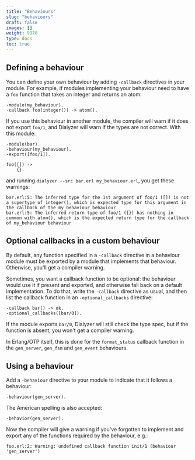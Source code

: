 ```yaml
---
title: "Behaviours"
slug: "behaviours"
draft: false
images: []
weight: 9970
type: docs
toc: true
---
```


## Defining a behaviour
You can define your own behaviour by adding `-callback` directives in your module.  For example, if modules implementing your behaviour need to have a `foo` function that takes an integer and returns an atom:

    -module(my_behaviour).
    -callback foo(integer()) -> atom().

If you use this behaviour in another module, the compiler will warn if it does not export `foo/1`, and Dialyzer will warn if the types are not correct.  With this module:

    -module(bar).
    -behaviour(my_behaviour).
    -export([foo/1]).
    
    foo([]) ->
        {}.

and running `dialyzer --src bar.erl my_behaviour.erl`, you get these warnings:

<!-- language: none -->

    bar.erl:5: The inferred type for the 1st argument of foo/1 ([]) is not a supertype of integer(), which is expected type for this argument in the callback of the my_behaviour behaviour
    bar.erl:5: The inferred return type of foo/1 ({}) has nothing in common with atom(), which is the expected return type for the callback of my_behaviour behaviour



## Optional callbacks in a custom behaviour
<!-- if version [gte 18.0] -->

By default, any function specified in a `-callback` directive in a behaviour module must be exported by a module that implements that behaviour.  Otherwise, you'll get a compiler warning.

Sometimes, you want a callback function to be optional: the behaviour would use it if present and exported, and otherwise fall back on a default implementation.  To do that, write the `-callback` directive as usual, and then list the callback function in an `-optional_callbacks` directive:

    -callback bar() -> ok.
    -optional_callbacks([bar/0]).

If the module exports `bar/0`, Dialyzer will still check the type spec, but if the function is absent, you won't get a compiler warning.

In Erlang/OTP itself, this is done for the `format_status` callback function in the `gen_server`, `gen_fsm` and `gen_event` behaviours.
<!-- end version if -->


## Using a behaviour
Add a `-behaviour` directive to your module to indicate that it follows a behaviour:

    -behaviour(gen_server).

The American spelling is also accepted:

    -behavior(gen_server).

Now the compiler will give a warning if you've forgotten to implement and export any of the functions required by the behaviour, e.g.:

<!-- language: none -->

    foo.erl:2: Warning: undefined callback function init/1 (behaviour 'gen_server')

